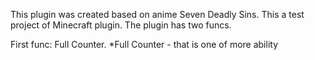 This plugin was created based on anime Seven Deadly Sins.
This a test project of Minecraft plugin.
The plugin has two funcs. 

First func: Full Counter.
*Full Counter - that is one of more ability
